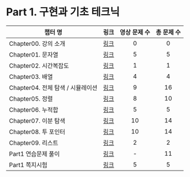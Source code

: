 # Part 1. 구현과 기초 테크닉

|챕터 명|링크|영상 문제 수|총 문제 수|
|---|:---:|:---:|:---:|
| Chapter00. 강의 소개 | [링크](https://github.com/Acka1357/codingtest-java-20/tree/main/Part1_%EA%B0%95%EC%9D%98%EC%9E%90%EB%A3%8C/Ch00_%EA%B0%95%EC%9D%98%EC%86%8C%EA%B0%9C) | 0 | 0 |
| Chapter01. 문자열| [링크](https://github.com/Acka1357/codingtest-java-20/tree/main/Part1_%EA%B0%95%EC%9D%98%EC%9E%90%EB%A3%8C/Ch01_%EB%AC%B8%EC%9E%90%EC%97%B4) | 5 | 5 |
| Chapter02. 시간복잡도| [링크](https://github.com/Acka1357/codingtest-java-20/tree/main/Part1_%EA%B0%95%EC%9D%98%EC%9E%90%EB%A3%8C/Ch02_%EC%8B%9C%EA%B0%84%EB%B3%B5%EC%9E%A1%EB%8F%84) | 1 | 1 |
| Chapter03. 배열 | [링크](https://github.com/Acka1357/codingtest-java-20/tree/main/Part1_%EA%B0%95%EC%9D%98%EC%9E%90%EB%A3%8C/Ch03_%EB%B0%B0%EC%97%B4) | 4 | 4 |
| Chapter04. 전체 탐색 / 시뮬레이션 | [링크](https://github.com/Acka1357/codingtest-java-20/tree/main/Part1_%EA%B0%95%EC%9D%98%EC%9E%90%EB%A3%8C/Ch04_%EC%A0%84%EC%B2%B4%ED%83%90%EC%83%89_%EC%8B%9C%EB%AE%AC%EB%A0%88%EC%9D%B4%EC%85%98) | 9 | 16 |
| Chapter05. 정렬 | [링크](https://github.com/Acka1357/codingtest-java-20/tree/main/Part1_%EA%B0%95%EC%9D%98%EC%9E%90%EB%A3%8C/Ch05_%EC%A0%95%EB%A0%AC) | 8 | 10 |
| Chapter06. 누적합 | [링크](https://github.com/Acka1357/codingtest-java-20/tree/main/Part1_%EA%B0%95%EC%9D%98%EC%9E%90%EB%A3%8C/Ch06_%EB%88%84%EC%A0%81%ED%95%A9) | 5 | 5 |
| Chapter07. 이분 탐색 | [링크](https://github.com/Acka1357/codingtest-java-20/tree/main/Part1_%EA%B0%95%EC%9D%98%EC%9E%90%EB%A3%8C/Ch07_%EC%9D%B4%EB%B6%84%ED%83%90%EC%83%89) | 10 | 14 |
| Chapter08. 투 포인터 | [링크](https://github.com/Acka1357/codingtest-java-20/tree/main/Part1_%EA%B0%95%EC%9D%98%EC%9E%90%EB%A3%8C/Ch08_%ED%88%AC%ED%8F%AC%EC%9D%B8%ED%84%B0) | 10 | 14 |
| Chapter09. 리스트 | [링크](https://github.com/Acka1357/codingtest-java-20/tree/main/Part1_%EA%B0%95%EC%9D%98%EC%9E%90%EB%A3%8C/Ch09_%EB%A6%AC%EC%8A%A4%ED%8A%B8) | 2 | 2 |
| Part1 연습문제 풀이 | [링크](https://github.com/Acka1357/codingtest-java-20/tree/main/Part1_%EA%B0%95%EC%9D%98%EC%9E%90%EB%A3%8C/Part1_%EC%97%B0%EC%8A%B5%EB%AC%B8%EC%A0%9C_%ED%92%80%EC%9D%B4) | - | 11 |
| Part1 쪽지시험 | [링크](https://github.com/Acka1357/codingtest-java-20/tree/main/Part1_%EA%B0%95%EC%9D%98%EC%9E%90%EB%A3%8C/Part1_%EC%AA%BD%EC%A7%80%EC%8B%9C%ED%97%98) | 5 | 5
